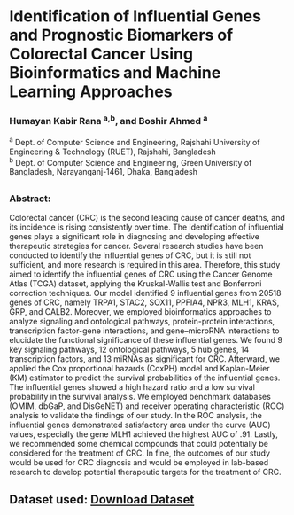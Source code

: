 # Identification of Influential Genes and Prognostic Biomarkers of Colorectal Cancer Using Bioinformatics and Machine Learning Approaches

### Humayan Kabir Rana <sup>a,b</sup>, and Boshir Ahmed <sup>a</sup>
<sup>a</sup> Dept. of Computer Science and Engineering, Rajshahi University of Engineering & Technology (RUET), Rajshahi, Bangladesh</br>
<sup>b</sup> Dept. of Computer Science and Engineering, Green University of Bangladesh, Narayanganj-1461, Dhaka, Bangladesh
##

### Abstract: 
Colorectal cancer (CRC) is the second leading cause of cancer deaths, and its incidence is rising consistently over time. The identification of influential genes plays a significant role in diagnosing and developing effective therapeutic strategies for cancer. Several research studies have been conducted to identify the influential genes of CRC, but it is still not sufficient, and more research is required in this area. Therefore, this study aimed to identify the influential genes of CRC using the Cancer Genome Atlas (TCGA) dataset, applying the Kruskal-Wallis test and Bonferroni correction techniques. Our model identified 9 influential genes from 20518 genes of CRC, namely TRPA1, STAC2, SOX11, PPFIA4, NPR3, MLH1, KRAS, GRP, and CALB2. Moreover, we employed bioinformatics approaches to analyze signaling and ontological pathways, protein-protein interactions, transcription factor-gene interactions, and gene–microRNA interactions to elucidate the functional significance of these influential genes. We found 9 key signaling pathways, 12 ontological pathways, 5 hub genes, 14 transcription factors, and 13 miRNAs as significant for CRC. Afterward, we applied the Cox proportional hazards (CoxPH) model and Kaplan-Meier (KM) estimator to predict the survival probabilities of the influential genes. The influential genes showed a high hazard ratio and a low survival probability in the survival analysis. We employed benchmark databases (OMIM, dbGaP, and DisGeNET) and receiver operating characteristic (ROC) analysis to validate the findings of our study.  In the ROC analysis, the influential genes demonstrated satisfactory area under the curve (AUC) values, especially the gene MLH1 achieved the highest AUC of .91. Lastly, we recommended some chemical compounds that could potentially be considered for the treatment of CRC. In fine, the outcomes of our study would be used for CRC diagnosis and would be employed in lab-based research to develop potential therapeutic targets for the treatment of CRC.

## Dataset used: [Download Dataset](https://drive.google.com/drive/folders/1ld7jrUADl9o7cMsZr9IjEVUZLZed1qIi?usp=sharing)
